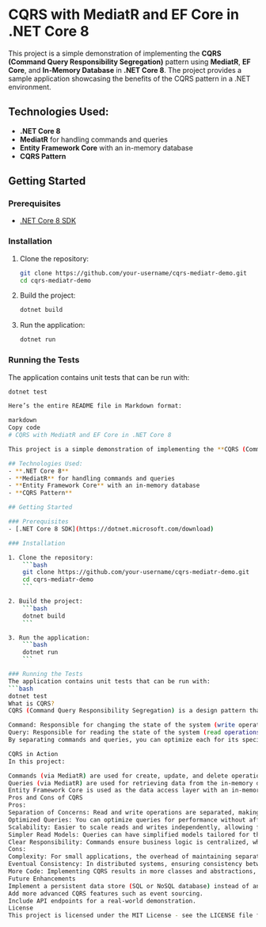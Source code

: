 # CQRS with MediatR and EF Core in .NET Core 8

This project is a simple demonstration of implementing the **CQRS (Command Query Responsibility Segregation)** pattern using **MediatR**, **EF Core**, and **In-Memory Database** in **.NET Core 8**. The project provides a sample application showcasing the benefits of the CQRS pattern in a .NET environment.

## Technologies Used:
- **.NET Core 8**
- **MediatR** for handling commands and queries
- **Entity Framework Core** with an in-memory database
- **CQRS Pattern**

## Getting Started

### Prerequisites
- [.NET Core 8 SDK](https://dotnet.microsoft.com/download)

### Installation

1. Clone the repository:
    ```bash
    git clone https://github.com/your-username/cqrs-mediatr-demo.git
    cd cqrs-mediatr-demo
    ```

2. Build the project:
    ```bash
    dotnet build
    ```

3. Run the application:
    ```bash
    dotnet run
    ```

### Running the Tests
The application contains unit tests that can be run with:
```bash
dotnet test

Here’s the entire README file in Markdown format:

markdown
Copy code
# CQRS with MediatR and EF Core in .NET Core 8

This project is a simple demonstration of implementing the **CQRS (Command Query Responsibility Segregation)** pattern using **MediatR**, **EF Core**, and **In-Memory Database** in **.NET Core 8**. The project provides a sample application showcasing the benefits of the CQRS pattern in a .NET environment.

## Technologies Used:
- **.NET Core 8**
- **MediatR** for handling commands and queries
- **Entity Framework Core** with an in-memory database
- **CQRS Pattern**

## Getting Started

### Prerequisites
- [.NET Core 8 SDK](https://dotnet.microsoft.com/download)

### Installation

1. Clone the repository:
    ```bash
    git clone https://github.com/your-username/cqrs-mediatr-demo.git
    cd cqrs-mediatr-demo
    ```

2. Build the project:
    ```bash
    dotnet build
    ```

3. Run the application:
    ```bash
    dotnet run
    ```

### Running the Tests
The application contains unit tests that can be run with:
```bash
dotnet test
What is CQRS?
CQRS (Command Query Responsibility Segregation) is a design pattern that separates reading and writing operations for a data store. This pattern divides the application into two parts:

Command: Responsible for changing the state of the system (write operations).
Query: Responsible for reading the state of the system (read operations).
By separating commands and queries, you can optimize each for its specific use case, such as tuning queries for performance and ensuring commands enforce business logic.

CQRS in Action
In this project:

Commands (via MediatR) are used for create, update, and delete operations.
Queries (via MediatR) are used for retrieving data from the in-memory data store.
Entity Framework Core is used as the data access layer with an in-memory database for simplicity.
Pros and Cons of CQRS
Pros:
Separation of Concerns: Read and write operations are separated, making the codebase easier to maintain and scale.
Optimized Queries: You can optimize queries for performance without affecting the command side.
Scalability: Easier to scale reads and writes independently, allowing for better performance in high-load systems.
Simpler Read Models: Queries can have simplified models tailored for the UI or client needs.
Clear Responsibility: Commands ensure business logic is centralized, while queries handle the retrieval.
Cons:
Complexity: For small applications, the overhead of maintaining separate models and handling the communication between commands and queries can be unnecessary.
Eventual Consistency: In distributed systems, ensuring consistency between the command and query models can be challenging, especially in cases requiring real-time synchronization.
More Code: Implementing CQRS results in more classes and abstractions, which can increase the initial development effort.
Future Enhancements
Implement a persistent data store (SQL or NoSQL database) instead of an in-memory database.
Add more advanced CQRS features such as event sourcing.
Include API endpoints for a real-world demonstration.
License
This project is licensed under the MIT License - see the LICENSE file for details.
